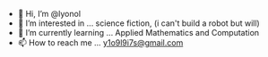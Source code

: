 - 👋 Hi, I’m @lyonol
- 👀 I’m interested in ... science fiction, (i can't build a robot but will)
- 🌱 I’m currently learning ... Applied Mathematics and Computation
- 📫 How to reach me ... y1o9l9i7s@gmail.com

